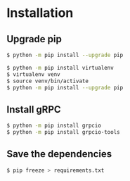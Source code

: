# Installation

## Upgrade pip
```bash
$ python -m pip install --upgrade pip
```


```bash
$ python -m pip install virtualenv
$ virtualenv venv
$ source venv/bin/activate
$ python -m pip install --upgrade pip
```

## Install gRPC

```bash
$ python -m pip install grpcio
$ python -m pip install grpcio-tools
```

## Save the dependencies

```bash
$ pip freeze > requirements.txt
```